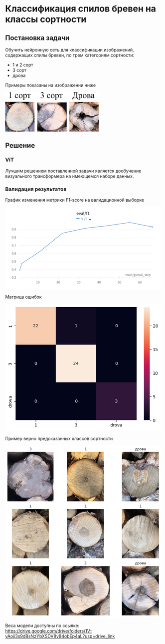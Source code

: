 # Классификация спилов бревен на классы сортности

## Постановка задачи
Обучить нейронную сеть для классификации изображений, содержащих спилы бревен, по трем категориям сортности:
- 1 и 2 сорт
- 3 сорт
- дрова

Примеры показаны на изображении ниже

<img src="assets/wood_examples.png" alt="wood examples" width="300"/>

## Решение
### ViT
Лучшим решением поставленной задачи является дообучение визуального трансформера на имеющемся наборе данных.

### Валидация результатов
График изменения метрики F1-score на валидационной выборке

<img src="assets/vit_f1_val.png" alt="ViT F1-score on val dataset" width="500"/>

Матрица ошибок

<img src="assets/confussion_matrix.png" alt="Confussion matrix" width="500"/>

Пример верно предсказанных классов сортности

<img src="assets/predicted_labels.png" alt="Predicted" width="500"/>

Веса модели доступны по ссылке: https://drive.google.com/drive/folders/1V-vAoji3s9dBsNzYbXSDV8v84obEp4aL?usp=drive_link
